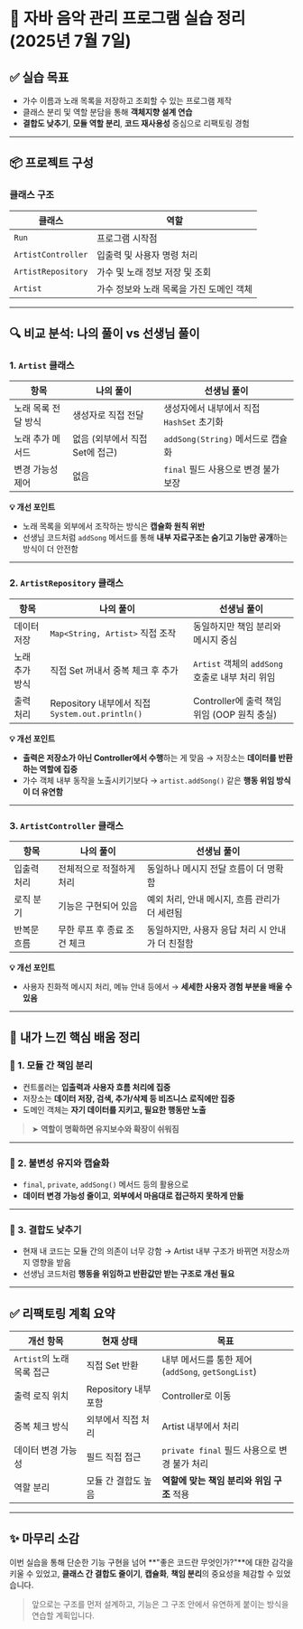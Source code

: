 # 🎵 자바 음악 관리 프로그램 실습 정리 (2025년 7월 7일)


## ✅ 실습 목표

* 가수 이름과 노래 목록을 저장하고 조회할 수 있는 프로그램 제작
* 클래스 분리 및 역할 분담을 통해 **객체지향 설계 연습**
* **결합도 낮추기**, **모듈 역할 분리**, **코드 재사용성** 중심으로 리팩토링 경험

---

## 📦 프로젝트 구성

### 클래스 구조

| 클래스                | 역할                      |
| ------------------ | ----------------------- |
| `Run`              | 프로그램 시작점                |
| `ArtistController` | 입출력 및 사용자 명령 처리         |
| `ArtistRepository` | 가수 및 노래 정보 저장 및 조회      |
| `Artist`           | 가수 정보와 노래 목록을 가진 도메인 객체 |

---

## 🔍 비교 분석: 나의 풀이 vs 선생님 풀이

### 1. `Artist` 클래스

| 항목          | 나의 풀이                | 선생님 풀이                      |
| ----------- | -------------------- | --------------------------- |
| 노래 목록 전달 방식 | 생성자로 직접 전달           | 생성자에서 내부에서 직접 `HashSet` 초기화 |
| 노래 추가 메서드   | 없음 (외부에서 직접 Set에 접근) | `addSong(String)` 메서드로 캡슐화  |
| 변경 가능성 제어   | 없음                   | `final` 필드 사용으로 변경 불가 보장    |

**💡 개선 포인트**

* 노래 목록을 외부에서 조작하는 방식은 **캡슐화 원칙 위반**
* 선생님 코드처럼 `addSong` 메서드를 통해 **내부 자료구조는 숨기고 기능만 공개**하는 방식이 더 안전함

---

### 2. `ArtistRepository` 클래스

| 항목       | 나의 풀이                                     | 선생님 풀이                              |
| -------- | ----------------------------------------- | ----------------------------------- |
| 데이터 저장   | `Map<String, Artist>` 직접 조작               | 동일하지만 책임 분리와 메시지 중심                 |
| 노래 추가 방식 | 직접 Set 꺼내서 중복 체크 후 추가                     | `Artist` 객체의 `addSong` 호출로 내부 처리 위임 |
| 출력 처리    | Repository 내부에서 직접 `System.out.println()` | Controller에 출력 책임 위임 (OOP 원칙 충실)    |

**💡 개선 포인트**

* **출력은 저장소가 아닌 Controller에서 수행**하는 게 맞음
  → 저장소는 **데이터를 반환하는 역할에 집중**
* 가수 객체 내부 동작을 노출시키기보다
  → `artist.addSong()` 같은 **행동 위임 방식이 더 유연함**

---

### 3. `ArtistController` 클래스

| 항목     | 나의 풀이            | 선생님 풀이                       |
| ------ | ---------------- | ---------------------------- |
| 입출력 처리 | 전체적으로 적절하게 처리    | 동일하나 메시지 전달 흐름이 더 명확함        |
| 로직 분기  | 기능은 구현되어 있음      | 예외 처리, 안내 메시지, 흐름 관리가 더 세련됨  |
| 반복문 흐름 | 무한 루프 후 종료 조건 체크 | 동일하지만, 사용자 응답 처리 시 안내가 더 친절함 |

**💡 개선 포인트**

* 사용자 친화적 메시지 처리, 메뉴 안내 등에서
  → **세세한 사용자 경험 부분을 배울 수 있음**

---

## 📌 내가 느낀 핵심 배움 정리

### 🎯 1. 모듈 간 책임 분리

* 컨트롤러는 **입출력과 사용자 흐름 처리에 집중**
* 저장소는 **데이터 저장, 검색, 추가/삭제 등 비즈니스 로직에만 집중**
* 도메인 객체는 **자기 데이터를 지키고, 필요한 행동만 노출**

> ➤ **역할이 명확하면 유지보수와 확장이 쉬워짐**

---

### 🎯 2. 불변성 유지와 캡슐화

* `final`, `private`, `addSong()` 메서드 등의 활용으로
* **데이터 변경 가능성 줄이고**, **외부에서 마음대로 접근하지 못하게 만듦**

---

### 🎯 3. 결합도 낮추기

* 현재 내 코드는 모듈 간의 의존이 너무 강함
  → Artist 내부 구조가 바뀌면 저장소까지 영향을 받음
* 선생님 코드처럼 **행동을 위임하고 반환값만 받는 구조로 개선 필요**

---

## ✅ 리팩토링 계획 요약

| 개선 항목              | 현재 상태            | 목표                                       |
| ------------------ | ---------------- | ---------------------------------------- |
| `Artist`의 노래 목록 접근 | 직접 Set 반환        | 내부 메서드를 통한 제어 (`addSong`, `getSongList`) |
| 출력 로직 위치           | Repository 내부 포함 | Controller로 이동                           |
| 중복 체크 방식           | 외부에서 직접 처리       | Artist 내부에서 처리                           |
| 데이터 변경 가능성         | 필드 직접 접근         | `private final` 필드 사용으로 변경 불가 처리         |
| 역할 분리              | 모듈 간 결합도 높음      | **역할에 맞는 책임 분리와 위임 구조** 적용               |

---

## ✨ 마무리 소감

이번 실습을 통해 단순한 기능 구현을 넘어
\*\*"좋은 코드란 무엇인가?"\*\*에 대한 감각을 키울 수 있었고,
**클래스 간 결합도 줄이기**, **캡슐화**, **책임 분리**의 중요성을 체감할 수 있었습니다.

> 앞으로는 구조를 먼저 설계하고,
> 기능은 그 구조 안에서 유연하게 붙이는 방식을 연습할 계획입니다.

